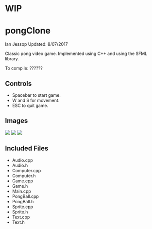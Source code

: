 # WIP
# pongClone
Ian Jessop
Updated: 8/07/2017

Classic pong video game. Implemented using C++ and using the SFML library. 

To compile:
??????

Controls
------
  - Spacebar to start game.
  - W and S for movement.
  - ESC to quit game.

Images
------
![](http://i.imgur.com/MtZ2VEv.png)
![](http://i.imgur.com/pXNRhB7.png)
![](http://i.imgur.com/cRRfAzQ.png)

Included Files
------
 - Audio.cpp 
 - Audio.h	
 - Computer.cpp	
 - Computer.h		
 - Game.cpp	
 - Game.h
 - Main.cpp	
 - PongBall.cpp	
 - PongBall.h	
 - Sprite.cpp	
 - Sprite.h	
 - Text.cpp	
 - Text.h
